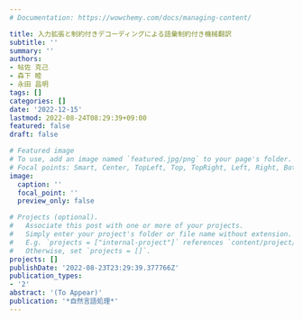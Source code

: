```yaml
---
# Documentation: https://wowchemy.com/docs/managing-content/

title: 入力拡張と制約付きデコーディングによる語彙制約付き機械翻訳
subtitle: ''
summary: ''
authors:
- 帖佐 克己
- 森下 睦
- 永田 昌明
tags: []
categories: []
date: '2022-12-15'
lastmod: 2022-08-24T08:29:39+09:00
featured: false
draft: false

# Featured image
# To use, add an image named `featured.jpg/png` to your page's folder.
# Focal points: Smart, Center, TopLeft, Top, TopRight, Left, Right, BottomLeft, Bottom, BottomRight.
image:
  caption: ''
  focal_point: ''
  preview_only: false

# Projects (optional).
#   Associate this post with one or more of your projects.
#   Simply enter your project's folder or file name without extension.
#   E.g. `projects = ["internal-project"]` references `content/project/deep-learning/index.md`.
#   Otherwise, set `projects = []`.
projects: []
publishDate: '2022-08-23T23:29:39.377766Z'
publication_types:
- '2'
abstract: '(To Appear)'
publication: '*自然言語処理*'
---
```

